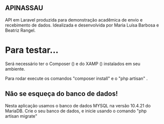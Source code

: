 ## APINASSAU
API em Laravel produzida para demonstração acadêmica de envio e recebimento de dados. Idealizada e desenvolvida por Maria Luísa Barbosa e Beatriz Rangel.

# Para testar...
Será necessário ter o Composer () e do XAMP () instalados em seu ambiente.

Para rodar execute os comandos "composer install" e o "php artisan" .

## Não se esqueça do banco de dados!

Nesta aplicação usamos o banco de dados MYSQL na versão 10.4.21 do MariaDB. Crie o seu banco de dados, e inicie usando o comando "php artisan migrate"

